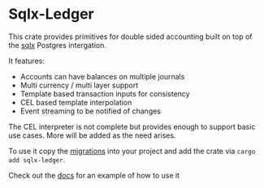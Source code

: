 # Sqlx-Ledger

This crate provides primitives for double sided accounting built on top of the [sqlx](https://github.com/launchbadge/sqlx) Postgres intergation.

It features:
* Accounts can have balances on multiple journals
* Multi currency / multi layer support
* Template based transaction inputs for consistency
* CEL based template interpolation
* Event streaming to be notified of changes

The CEL interpreter is not complete but provides enough to support basic use cases.
More will be added as the need arises.

To use it copy the [migrations](./migrations) into your project and add the crate via `cargo add sqlx-ledger`.

Check out the [docs](https://docs.rs/sqlx-ledger/latest/sqlx_ledger/) for an example of how to use it
